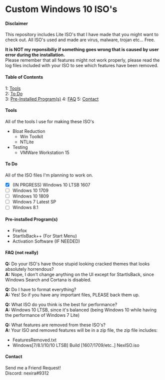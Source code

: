 # Custom Windows 10 ISO's

#### Disclaimer
This repository includes Lite ISO's that I have made that you might want to check out. All ISO's used and made are virus, malware, trojan etc... Free. <br />

**It is NOT my reponsibiliy if something goes wrong that is caused by user error during the installation.** <br />
Please remember that all features might not work properly, please read the log files included with your ISO to see which features have been removed.

#### Table of Contents
1: [Tools](https://github.com/Nex-ISO/lite-iso#tools) <br />
2: [To Do](https://github.com/Nex-ISO/lite-iso#iso-tasklist) <br />
3: [Pre-Installed Program(s)](https://github.com/Nex-ISO/lite-iso#preinstalled-programs) 
4: [FAQ](https://github.com/Nex-ISO/lite-iso/blob/master/README.md#faq-not-really)
5: [Contact](https://github.com/Nex-ISO/lite-iso/blob/master/README.md#contact)

#### Tools
All of the tools I use for making these ISO's

- Bloat Reduction
  * Win Toolkit
  * NTLite 
- Testing
  * VMWare Workstation 15

#### To Do
All of the ISO files I'm planning to work on.

- [x] (IN PRGRESS) Windows 10 LTSB 1607
- [ ] Windows 10 1709
- [ ] Windows 10 1809
- [ ] Windows 7 Latest SP
- [ ] Windows 8.1

#### Pre-installed Program(s)
* Firefox
* StartIsBack++ (For Start Menu)
* Activation Software (IF NEEDED)

#### FAQ (not really)
**Q:** Do your ISO's have those stupid looking cracked themes that looks absolutely horrendous? <br />
**A:** Nope, I don't change anything on the UI except for StartIsBack, since Windows Search and Cortana is disabled.

**Q:** Do I have to format everything? <br />
**A:** Yes! So if you have any important files, PLEASE back them up.

**Q:** What ISO do you think is the best for performance? <br />
**A:** Windows 10 LTSB, since it's balanced (being Windows 10 while having the performance of Windows 7 Lite)

**Q:** What features are removed from these ISO's? <br />
**A:** Your ISO and removed features will be in a zip file, the zip file includes: <br />
* FeaturesRemoved.txt <br />
* Windows[7/8.1/10/10 LTSB] Build [1607/1709/etc..] NexISO.iso

#### Contact
Send me a Friend Request! <br />
Discord: nexira#9312

